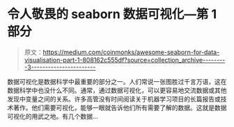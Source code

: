 # 令人敬畏的 seaborn 数据可视化—第 1 部分

> 原文：<https://medium.com/coinmonks/awesome-seaborn-for-data-visualisation-part-1-808162c555df?source=collection_archive---------3----------------------->

数据可视化是数据科学中最重要的部分之一。人们常说一张图胜过千言万语，这在数据科学中也没什么不同。通常，通过数据可视化，可以更容易地交流数据或其他发现中变量之间的关系。许多高管没有时间阅读关于机器学习项目的长篇报告或技术著作。他们需要可视化，能够一眼就告诉他们所有需要了解的数据。这就是数据可视化的用武之地。有几个数据…
